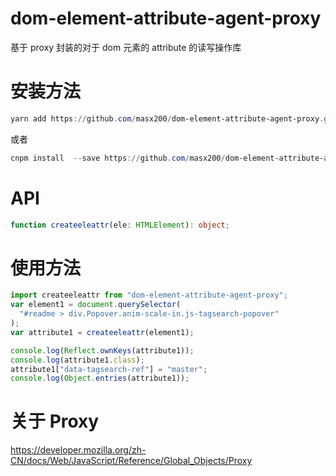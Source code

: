 # dom-element-attribute-agent-proxy

基于 proxy 封装的对于 dom 元素的 attribute 的读写操作库

# 安装方法

```powershell
yarn add https://github.com/masx200/dom-element-attribute-agent-proxy.git
```

或者

```powershell
cnpm install  --save https://github.com/masx200/dom-element-attribute-agent-proxy.git
```

# API

```typescript
function createeleattr(ele: HTMLElement): object;
```

# 使用方法

```js
import createeleattr from "dom-element-attribute-agent-proxy";
var element1 = document.querySelector(
  "#readme > div.Popover.anim-scale-in.js-tagsearch-popover"
);
var attribute1 = createeleattr(element1);

console.log(Reflect.ownKeys(attribute1));
console.log(attribute1.class);
attribute1["data-tagsearch-ref"] = "master";
console.log(Object.entries(attribute1));
```

# 关于 Proxy

https://developer.mozilla.org/zh-CN/docs/Web/JavaScript/Reference/Global_Objects/Proxy
